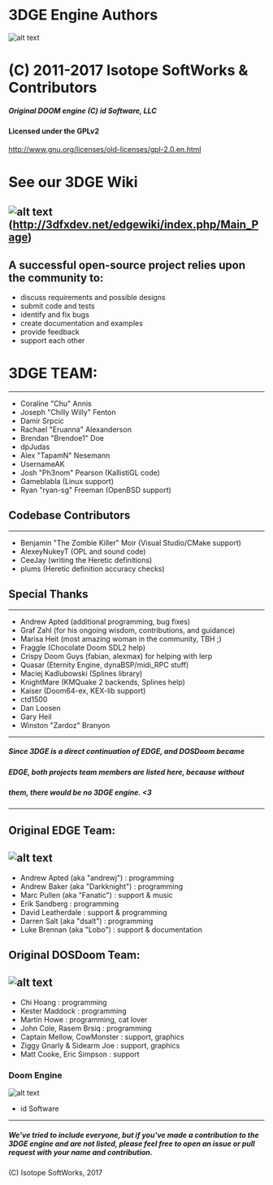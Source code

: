 # 3DGE Engine Authors
![alt text](http://3dfxdev.net/edgewiki/images/1/18/3DGElogo.gif "Isotope SoftWorks")
# (C) 2011-2017 Isotope SoftWorks & Contributors
##### Original DOOM engine (C) id Software, LLC
#### Licensed under the GPLv2
http://www.gnu.org/licenses/old-licenses/gpl-2.0.en.html
# See our 3DGE Wiki 
![alt text](http://3dfxdev.net/edgewiki/images/7/79/Navbar-brand.png "3DGE Wiki")
(http://3dfxdev.net/edgewiki/index.php/Main_Page)
---
## A successful open-source project relies upon the community to:
* discuss requirements and possible designs
* submit code and tests
* identify and fix bugs
* create documentation and examples
* provide feedback
* support each other

# 3DGE TEAM:
---
* Coraline "Chu" Annis
* Joseph "Chilly Willy" Fenton
* Damir Srpcic
* Rachael "Eruanna" Alexanderson
* Brendan "Brendoe1" Doe
* dpJudas
* Alex "TapamN" Nesemann
* UsernameAK
* Josh "Ph3nom" Pearson (KallistiGL code)
* Gameblabla (Linux support)
* Ryan "ryan-sg" Freeman (OpenBSD support)

## Codebase Contributors
---
* Benjamin "The Zombie Killer" Moir (Visual Studio/CMake support)
* AlexeyNukeyT (OPL and sound code)
* CeeJay (writing the Heretic definitions)
* plums  (Heretic definition accuracy checks)

## Special Thanks
---
* Andrew Apted (additional programming, bug fixes)
* Graf Zahl (for his ongoing wisdom, contributions, and guidance)
* Marisa Heit (most amazing woman in the community, TBH ;)
* Fraggle (Chocolate Doom SDL2 help)
* Crispy Doom Guys (fabian, alexmax) for helping with lerp
* Quasar (Eternity Engine, dynaBSP/midi_RPC stuff)
* Maciej Kadlubowski (Splines library)
* KnightMare (KMQuake 2 backends, Splines help)
* Kaiser (Doom64-ex, KEX-lib support)
* ctd1500
* Dan Loosen
* Gary Heil
* Winston "Zardoz" Branyon 

---
##### Since 3DGE is a direct continuation of EDGE, and DOSDoom became
##### EDGE, both projects team members are listed here, because without
##### them, there would be no 3DGE engine. <3
---

## Original EDGE Team:
![alt text](http://3dfxdev.net/edgewiki/images/f/f6/EDGElogo.jpg "EDGE")
---
* Andrew Apted (aka "andrewj")     : programming
* Andrew Baker (aka "Darkknight")  : programming
* Marc Pullen  (aka "Fanatic")     : support & music
* Erik Sandberg                    : programming
* David Leatherdale                : support & programming
* Darren Salt  (aka "dsalt")       : programming
* Luke Brennan (aka "Lobo")        : support & documentation

## Original DOSDoom Team:
![alt text](http://3dfxdev.net/edgewiki/images/a/ac/DOSDoomlogo.png "DOSDoom")
---
* Chi Hoang                        : programming
* Kester Maddock                   : programming
* Martin Howe                      : programming, cat lover
* John Cole, Rasem Brsiq           : programming
* Captain Mellow, CowMonster       : support, graphics
* Ziggy Gnarly & Sidearm Joe       : support, graphics
* Matt Cooke, Eric Simpson         : support

### Doom Engine
![alt text](http://logos-download.com/wp-content/uploads/2016/09/Doom_logo_small.png "(C) id Software, LLC")
 * id Software

 ---
##### We've tried to include everyone, but if you've made a contribution to the 3DGE engine and are not listed, please feel free to open an issue or pull request with your name and contribution.

(C) Isotope SoftWorks, 2017
